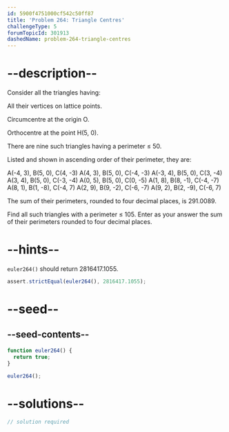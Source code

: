 ```yaml
---
id: 5900f4751000cf542c50ff87
title: 'Problem 264: Triangle Centres'
challengeType: 5
forumTopicId: 301913
dashedName: problem-264-triangle-centres
---
```


# --description--

Consider all the triangles having:

All their vertices on lattice points.

Circumcentre at the origin O.

Orthocentre at the point H(5, 0).

There are nine such triangles having a perimeter ≤ 50.

Listed and shown in ascending order of their perimeter, they are:

A(-4, 3), B(5, 0), C(4, -3) A(4, 3), B(5, 0), C(-4, -3) A(-3, 4), B(5, 0), C(3, -4) A(3, 4), B(5, 0), C(-3, -4) A(0, 5), B(5, 0), C(0, -5) A(1, 8), B(8, -1), C(-4, -7) A(8, 1), B(1, -8), C(-4, 7) A(2, 9), B(9, -2), C(-6, -7) A(9, 2), B(2, -9), C(-6, 7)

The sum of their perimeters, rounded to four decimal places, is 291.0089.

Find all such triangles with a perimeter ≤ 105. Enter as your answer the sum of their perimeters rounded to four decimal places.

# --hints--

`euler264()` should return 2816417.1055.

```js
assert.strictEqual(euler264(), 2816417.1055);
```

# --seed--

## --seed-contents--

```js
function euler264() {
  return true;
}

euler264();
```

# --solutions--

```js
// solution required
```
